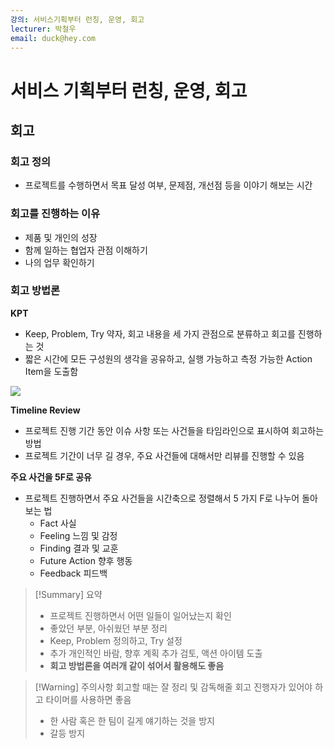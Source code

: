 ```yaml
---
강의: 서비스기획부터 런칭, 운영, 회고
lecturer: 박철우
email: duck@hey.com
---
```

# 서비스 기획부터 런칭, 운영, 회고
## 회고
### 회고 정의
- 프로젝트를 수행하면서 목표 달성 여부, 문제점, 개선점 등을 이야기 해보는 시간

### 회고를 진행하는 이유
- 제품 및 개인의 성장
- 함께 일하는 협업자 관점 이해하기
- 나의 업무 확인하기

### 회고 방법론
**KPT**
- Keep, Problem, Try 약자, 회고 내용을 세 가지 관점으로 분류하고 회고를 진행하는 것
- 짧은 시간에 모든 구성원의 생각을 공유하고, 실행 가능하고 측정 가능한 Action Item을 도출함

![](https://i.imgur.com/hTScWft.png)

**Timeline Review**
- 프로젝트 진행 기간 동안 이슈 사항 또는 사건들을 타임라인으로 표시하여 회고하는 방법
- 프로젝트 기간이 너무 길 경우, 주요 사건들에 대해서만 리뷰를 진행할 수 있음

**주요 사건을 5F로 공유**
- 프로젝트 진행하면서 주요 사건들을 시간축으로 정렬해서 5 가지 F로 나누어 돌아보는 법
	- Fact 사실
	- Feeling 느낌 및 감정
	- Finding 결과 및 교훈
	- Future Action 향후 행동
	- Feedback 피드백


> [!Summary] 요약
> - 프로젝트 진행하면서 어떤 일들이 일어났는지 확인
> - 좋았던 부분, 아쉬웠던 부분 정리
> - Keep, Problem 정의하고, Try 설정
> - 추가 개인적인 바람, 향후 계획 추가 검토, 액션 아이템 도출
> - **회고 방법론을 여러개 같이 섞어서 활용해도 좋음**

> [!Warning] 주의사항
> 회고할 때는 잘 정리 및 감독해줄 회고 진행자가 있어야 하고 타이머를 사용하면 좋음
> - 한 사람 혹은 한 팀이 길게 얘기하는 것을 방지
> - 갈등 방지
